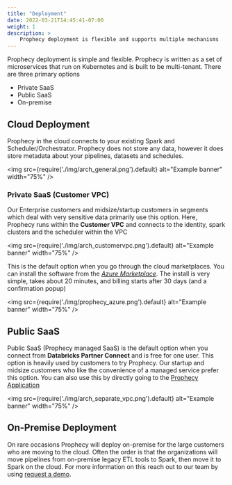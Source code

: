 ```yaml
---
title: "Deployment"
date: 2022-03-21T14:45:41-07:00
weight: 1
description: >
    Prophecy deployment is flexible and supports multiple mechanisms
---
```


Prophecy deployment is simple and flexible. Prophecy is written as a set of microservices that run on Kubernetes and is
built to be multi-tenant. There are three primary options

* Private SaaS
* Public SaaS
* On-premise

## Cloud Deployment

Prophecy in the cloud connects to your existing Spark and Scheduler/Orchestrator. Prophecy does not store any data, 
however it does store metadata about your pipelines, datasets and schedules.

<img src={require('./img/arch_general.png').default} alt="Example banner" width="75%" />

### Private SaaS (Customer VPC)

Our Enterprise customers and midsize/startup customers in segments which deal with very sensitive data primarily use this
option. Here, Prophecy runs within the **Customer VPC** and connects to the identity, spark clusters and the scheduler
within the VPC

<img src={require('./img/arch_customervpc.png').default} alt="Example banner" width="75%" />

This is the default option when you go through the cloud marketplaces. You can install the software from the _[Azure
Marketplace](https://azuremarketplace.microsoft.com/en-us/marketplace/apps/simpledatalabsinc1635791235920.prophecy-data-engineering)_.
The install is very simple, takes about 20 minutes, and billing starts after 30 days (and a confirmation popup)

<img src={require('./img/prophecy_azure.png').default} alt="Example banner" width="75%" />

## Public SaaS

Public SaaS (Prophecy managed SaaS) is the default option when you connect from **Databricks Partner Connect** and is free for one user.
This option is heavily used by customers to try Prophecy. Our startup and midsize customers who like the convenience of
a managed service prefer this option. You can also use this by directly going to the [Prophecy Application](https://app.prophecy.io/)

<img src={require('./img/arch_separate_vpc.png').default} alt="Example banner" width="75%" />

## On-Premise Deployment

On rare occasions Prophecy will deploy on-premise for the large customers who are moving to the cloud. Often the order 
is that the organizations will move pipelines from on-premise legacy ETL tools to Spark, then move it to Spark on the 
cloud. For more information on this reach out to our team by using [request a demo](https://www.prophecy.io/request-a-demo).


